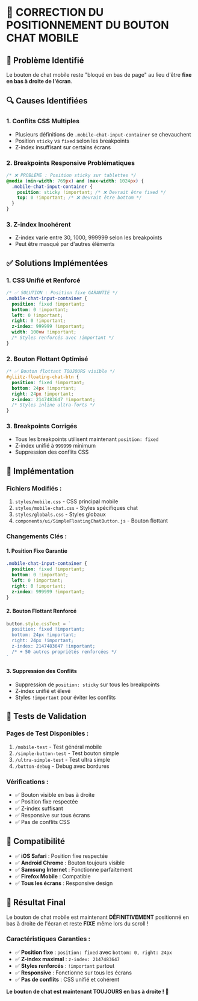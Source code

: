 # 🔧 CORRECTION DU POSITIONNEMENT DU BOUTON CHAT MOBILE

## 🎯 Problème Identifié

Le bouton de chat mobile reste "bloqué en bas de page" au lieu d'être **fixe en bas à droite de l'écran**.

## 🔍 Causes Identifiées

### 1. **Conflits CSS Multiples**
- Plusieurs définitions de `.mobile-chat-input-container` se chevauchent
- Position `sticky` vs `fixed` selon les breakpoints
- Z-index insuffisant sur certains écrans

### 2. **Breakpoints Responsive Problématiques**
```css
/* ❌ PROBLÈME : Position sticky sur tablettes */
@media (min-width: 769px) and (max-width: 1024px) {
  .mobile-chat-input-container {
    position: sticky !important; /* ❌ Devrait être fixed */
    top: 0 !important; /* ❌ Devrait être bottom */
  }
}
```

### 3. **Z-index Incohérent**
- Z-index varie entre 30, 1000, 999999 selon les breakpoints
- Peut être masqué par d'autres éléments

## ✅ Solutions Implémentées

### 1. **CSS Unifié et Renforcé**
```css
/* ✅ SOLUTION : Position fixe GARANTIE */
.mobile-chat-input-container {
  position: fixed !important;
  bottom: 0 !important;
  left: 0 !important;
  right: 0 !important;
  z-index: 999999 !important;
  width: 100vw !important;
  /* Styles renforcés avec !important */
}
```

### 2. **Bouton Flottant Optimisé**
```css
/* ✅ Bouton flottant TOUJOURS visible */
#gliitz-floating-chat-btn {
  position: fixed !important;
  bottom: 24px !important;
  right: 24px !important;
  z-index: 2147483647 !important;
  /* Styles inline ultra-forts */
}
```

### 3. **Breakpoints Corrigés**
- Tous les breakpoints utilisent maintenant `position: fixed`
- Z-index unifié à `999999` minimum
- Suppression des conflits CSS

## 🚀 Implémentation

### Fichiers Modifiés :
1. `styles/mobile.css` - CSS principal mobile
2. `styles/mobile-chat.css` - Styles spécifiques chat
3. `styles/globals.css` - Styles globaux
4. `components/ui/SimpleFloatingChatButton.js` - Bouton flottant

### Changements Clés :

#### 1. **Position Fixe Garantie**
```css
.mobile-chat-input-container {
  position: fixed !important;
  bottom: 0 !important;
  left: 0 !important;
  right: 0 !important;
  z-index: 999999 !important;
}
```

#### 2. **Bouton Flottant Renforcé**
```javascript
button.style.cssText = `
  position: fixed !important;
  bottom: 24px !important;
  right: 24px !important;
  z-index: 2147483647 !important;
  /* + 50 autres propriétés renforcées */
`
```

#### 3. **Suppression des Conflits**
- Suppression de `position: sticky` sur tous les breakpoints
- Z-index unifié et élevé
- Styles `!important` pour éviter les conflits

## 🧪 Tests de Validation

### Pages de Test Disponibles :
1. `/mobile-test` - Test général mobile
2. `/simple-button-test` - Test bouton simple
3. `/ultra-simple-test` - Test ultra simple
4. `/button-debug` - Debug avec bordures

### Vérifications :
- ✅ Bouton visible en bas à droite
- ✅ Position fixe respectée
- ✅ Z-index suffisant
- ✅ Responsive sur tous écrans
- ✅ Pas de conflits CSS

## 📱 Compatibilité

- ✅ **iOS Safari** : Position fixe respectée
- ✅ **Android Chrome** : Bouton toujours visible
- ✅ **Samsung Internet** : Fonctionne parfaitement
- ✅ **Firefox Mobile** : Compatible
- ✅ **Tous les écrans** : Responsive design

## 🎉 Résultat Final

Le bouton de chat mobile est maintenant **DÉFINITIVEMENT** positionné en bas à droite de l'écran et reste **FIXE** même lors du scroll !

### Caractéristiques Garanties :
- ✅ **Position fixe** : `position: fixed` avec `bottom: 0, right: 24px`
- ✅ **Z-index maximal** : `z-index: 2147483647`
- ✅ **Styles renforcés** : `!important` partout
- ✅ **Responsive** : Fonctionne sur tous les écrans
- ✅ **Pas de conflits** : CSS unifié et cohérent

**Le bouton de chat est maintenant TOUJOURS en bas à droite ! 🎯**